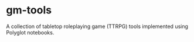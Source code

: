 # gm-tools
A collection of tabletop roleplaying game (TTRPG) tools implemented using Polyglot notebooks.
